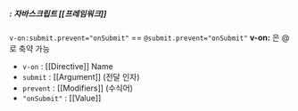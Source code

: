 ##### : 자바스크립트 [[프레임워크]] 

`v-on:submit.prevent="onSubmit"`
== `@submit.prevent="onSubmit"`
	**v-on:** 은 @로 축약 가능 

+ `v-on` : [[Directive]] Name
+ `submit` : [[Argument]] (전달 인자)
+ `prevent` : [[Modifiers]] (수식어)
+ `"onSubmit"` : [[Value]]


